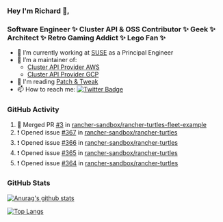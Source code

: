 ### Hey I'm Richard 👋, 

<h3 align="left">Software Engineer ✨ Cluster API & OSS Contributor ✨ Geek ✨ Architect ✨ Retro Gaming Addict ✨ Lego Fan ✨</h3>

- 🔭 I’m currently working at [SUSE](https://www.suse.com/) as a Principal Engineer
- 👯 I’m a maintainer of:
  -  [Cluster API Provider AWS](https://github.com/kubernetes-sigs/cluster-api-provider-aws)
  -  [Cluster API Provider GCP](https://github.com/kubernetes-sigs/cluster-api-provider-gcp)
- 💬 I'm reading [Patch & Tweak](https://bjooks.com/products/patch-tweak-exploring-modular-synthesis)
- 📫 How to reach me: [![Twitter Badge](https://img.shields.io/badge/-@fruit_case-00acee?style=flat&logo=Twitter&logoColor=white)](https://twitter.com/intent/follow?screen_name=fruit_case "Follow on Twitter")

### GitHub Activity 

<!--START_SECTION:activity-->
1. 🎉 Merged PR [#3](https://github.com/rancher-sandbox/rancher-turtles-fleet-example/pull/3) in [rancher-sandbox/rancher-turtles-fleet-example](https://github.com/rancher-sandbox/rancher-turtles-fleet-example)
2. ❗ Opened issue [#367](https://github.com/rancher-sandbox/rancher-turtles/issues/367) in [rancher-sandbox/rancher-turtles](https://github.com/rancher-sandbox/rancher-turtles)
3. ❗ Opened issue [#366](https://github.com/rancher-sandbox/rancher-turtles/issues/366) in [rancher-sandbox/rancher-turtles](https://github.com/rancher-sandbox/rancher-turtles)
4. ❗ Opened issue [#365](https://github.com/rancher-sandbox/rancher-turtles/issues/365) in [rancher-sandbox/rancher-turtles](https://github.com/rancher-sandbox/rancher-turtles)
5. ❗ Opened issue [#364](https://github.com/rancher-sandbox/rancher-turtles/issues/364) in [rancher-sandbox/rancher-turtles](https://github.com/rancher-sandbox/rancher-turtles)
<!--END_SECTION:activity-->

### GitHub Stats

[![Anurag's github stats](https://github-readme-stats.vercel.app/api?username=richardcase&count_private=true&show_icons=true)](https://github.com/anuraghazra/github-readme-stats)

[![Top Langs](https://github-readme-stats.vercel.app/api/top-langs/?username=richardcase&hide=html&layout=compact)](https://github.com/anuraghazra/github-readme-stats)
